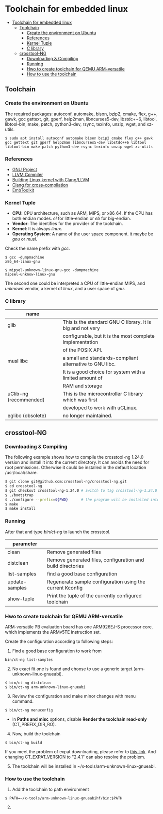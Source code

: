 # Toolchain for embedded linux

- [Toolchain for embedded linux](#toolchain-for-embedded-linux)
  - [Toolchain](#toolchain)
    - [Create the environment on Ubuntu](#create-the-environment-on-ubuntu)
    - [References](#references)
    - [Kernel Tuple](#kernel-tuple)
    - [C library](#c-library)
  - [crosstool-NG](#crosstool-ng)
    - [Downloading & Compiling](#downloading--compiling)
    - [Running](#running)
    - [Hwo to create toolchain for QEMU ARM-versatile](#hwo-to-create-toolchain-for-qemu-arm-versatile)
    - [How to use the toolchain](#how-to-use-the-toolchain)

## Toolchain

### Create the environment on Ubuntu

The required packages: autoconf, automake, bison, bzip2, cmake, flex, g++, gawk, gcc
gettext, git, gperf, help2man, libncurses5-dev,libstdc++6, libtool, libtool-bin, make,
patch, python3-dev, rsync, texinfo, unzip, wget, and xz-utils.

```
$ sudo apt install autoconf automake bison bzip2 cmake flex g++ gawk gcc gettext git gperf help2man libncurses5-dev libstdc++6 libtool libtool-bin make patch python3-dev rsync texinfo unzip wget xz-utils
```

### References

* [GNU Project](http://www.gnu.org)
* [LLVM Compiler](http://llvm.org)
* [Building Linux kernel with Clang/LLVM](https://www.kernel.org/doc/html/latest/kbuild/llvm.html)
* [Clang for cross-compilation](https://clang.llvm.org/docs/CrossCompilation.html)
* [EmbToolkit](https://embtoolkit.org)

### Kernel Tuple
* **CPU**: CPU architecture, such as ARM, MIPS, or x86_64. If the CPU has both endian modes. *el* for little-endian or *eb* for big-endian.
* **Vendor**: The identifies for the provider of the toolchain.
* **Kernel**: It is always *linux*.
* **Operating System**: A name of the user space component. it maybe be *gnu* or *musl*.

Check the name prefix with *gcc*.
```
$ gcc -dumpmachine
x86_64-linux-gnu

$ mipsel-unknown-linux-gnu-gcc -dumpmachine
mipsel-unknow-linux-gnu
```
The second one could be interpreted a CPU of little-endian MIPS, and *unknown* vendor, a kernel of *linux*, and a user space of *gnu*.

### C library

| name                   |                                                            |
| ---------------------- | ---------------------------------------------------------- |
| glib                   | This is the standard GNU C library. It is big and not very |
|                        | configurable, but it is the most complete implementation   |
|                        | of the POSIX API.                                          |
| musl libc              | a small and standards-compliant alternative to GNU libc.   |
|                        | It is a good choice for system with a limited amount of    |
|                        | RAM and storage                                            |
| uClib-ng (recommended) | This is the microcontroller C library which was first      |
|                        | developed to work with uCLinux.                            |
| eglibc (obsolete)      | no longer maintained.                                      |

## crosstool-NG

### Downloading & Compiling

The following example shows how to compile the crosstool-ng 1.24.0 version and install it into the current directory. It can avoids the need for root permissions. Otherwise it could be installed in the default location /usr/local/share.

```bash
$ git clone git@github.com:crosstool-ng/crosstool-ng.git
$ cd crosstool-ng
$ git checkout crosstool-ng-1.24.0 # switch to tag crosstool-ng-1.24.0
$ ./bootstrap
$ ./configure --prefix=${PWD}      # the program will be installed into the current directory
$ make
$ make install
```

### Running
After that and type *bin/ct-ng* to launch the crosstool.

| parameter      |                                                             |
| -------------- | ----------------------------------------------------------- |
| clean          | Remove generated files                                      |
| distclean      | Remove generated files, configuration and build directories |
| list-samples   | find a good base configuration                              |
| update-samples | Regenerate sample configuration using the current Kconfig   |
| show-tuple     | Print the tuple of the currently configured toolchain       |

### Hwo to create toolchain for QEMU ARM-versatile

ARM-versatile PB evaluation board has one ARM926EJ-S processor core, which implements the ARMv5TE instruction set.

Create the configuration according to following steps:
1. Find a good base configuration to work from
```
bin/ct-ng list-samples
```
2. No exact fit one is found and choose to use a generic target (arm-unknown-linux-gnueabi).
```
$ bin/ct-ng distclean
$ bin/ct-ng arm-unknown-linux-gnueabi 
```
3. Review the configuration and make minor changes with menu command.
```
$ bin/ct-ng menuconfig
``` 
  * In **Paths and misc** options, disable **Render the toolchain read-only** (CT_PREFIX_DIR_RO).

4. Now, build the toolchain
```  
$ bin/ct-ng build
```

If you meet the problem of expat downloading, please refer to [this link](https://github.com/crosstool-ng/crosstool-ng/issues/1479). And changing CT_EXPAT_VERSION to "2.4.1" can also resolve the problem. 

5. The toolchain will be installed in ~/x-tools/arm-unknown-linux-gnueabi.

### How to use the toolchain

1. Add the toolchain to path environment

```
$ PATH=~/x-tools/arm-unknown-linux-gnueabihf/bin:$PATH
```

2. 